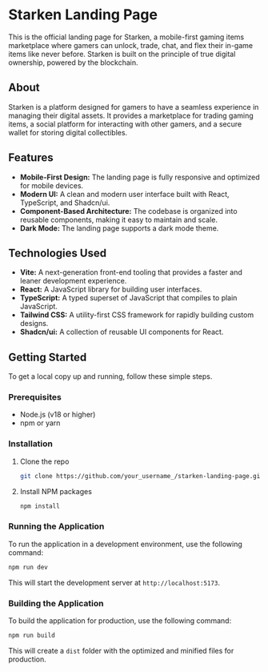 # Starken Landing Page

This is the official landing page for Starken, a mobile-first gaming items marketplace where gamers can unlock, trade, chat, and flex their in-game items like never before. Starken is built on the principle of true digital ownership, powered by the blockchain.

## About

Starken is a platform designed for gamers to have a seamless experience in managing their digital assets. It provides a marketplace for trading gaming items, a social platform for interacting with other gamers, and a secure wallet for storing digital collectibles.

## Features

*   **Mobile-First Design:** The landing page is fully responsive and optimized for mobile devices.
*   **Modern UI:** A clean and modern user interface built with React, TypeScript, and Shadcn/ui.
*   **Component-Based Architecture:** The codebase is organized into reusable components, making it easy to maintain and scale.
*   **Dark Mode:** The landing page supports a dark mode theme.

## Technologies Used

*   **Vite:** A next-generation front-end tooling that provides a faster and leaner development experience.
*   **React:** A JavaScript library for building user interfaces.
*   **TypeScript:** A typed superset of JavaScript that compiles to plain JavaScript.
*   **Tailwind CSS:** A utility-first CSS framework for rapidly building custom designs.
*   **Shadcn/ui:** A collection of reusable UI components for React.

## Getting Started

To get a local copy up and running, follow these simple steps.

### Prerequisites

*   Node.js (v18 or higher)
*   npm or yarn

### Installation

1.  Clone the repo
    ```sh
    git clone https://github.com/your_username_/starken-landing-page.git
    ```
2.  Install NPM packages
    ```sh
    npm install
    ```

### Running the Application

To run the application in a development environment, use the following command:

```sh
npm run dev
```

This will start the development server at `http://localhost:5173`.

### Building the Application

To build the application for production, use the following command:

```sh
npm run build
```

This will create a `dist` folder with the optimized and minified files for production.